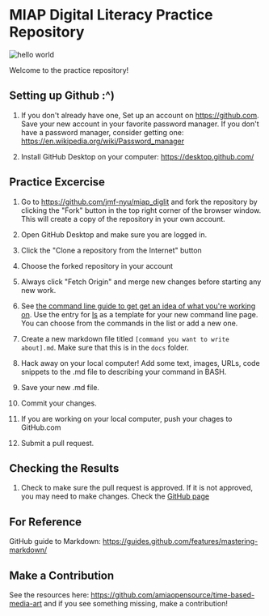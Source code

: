 # MIAP Digital Literacy Practice Repository

![hello world](helloworld.png)

Welcome to the practice repository! 

## Setting up Github :^)

1. If you don't already have one, Set up an account on <https://github.com>. Save your new account in your favorite password manager. If you don't have a password manager, consider getting one: <https://en.wikipedia.org/wiki/Password_manager>

2. Install GitHub Desktop on your computer: <https://desktop.github.com/>

## Practice Excercise

1. Go to <https://github.com/jmf-nyu/miap_diglit> and fork the repository by clicking the "Fork" button in the top right corner of the browser window. This will create a copy of the repository in your own account.

2. Open GitHub Desktop and make sure you are logged in.

3. Click the "Clone a repository from the Internet" button

4. Choose the forked repository in your account

5. Always click "Fetch Origin" and merge new changes before starting any new work.

6. See [the command line guide to get get an idea of what you're working on](/docs/index.md). Use the entry for [ls](/docs/ls.md) as a template for your new command line page. You can choose from the commands in the list or add a new one.
7. Create a new markdown file titled `[command you want to write about].md`. Make sure that this is in the `docs` folder.
8. Hack away on your local computer! Add some text, images, URLs, code snippets to the .md file to describing your command in BASH.
9. Save your new .md file.
10. Commit your changes.
11. If you are working on your local computer, push your chages to GitHub.com
12. Submit a pull request.

## Checking the Results

1. Check to make sure the pull request is approved. If it is not approved, you may need to make changes. Check the [GitHub page](https://jmf-nyu.github.io/miap_diglit/)

## For Reference
GitHub guide to Markdown: <https://guides.github.com/features/mastering-markdown/>

## Make a Contribution
See the resources here: <https://github.com/amiaopensource/time-based-media-art> and if you see something missing, make a contribution!
